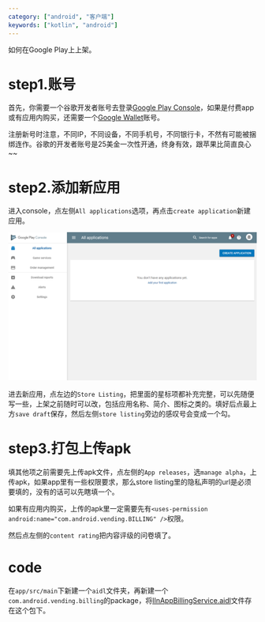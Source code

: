 ```yaml
---
category: ["android", "客户端"]
keywords: ["kotlin", "android"]
---
```


如何在Google Play上上架。 

<!-- more -->

# step1.账号

首先，你需要一个谷歌开发者账号去登录[Google Play Console](https://play.google.com/apps/publish)，如果是付费app或有应用内购买，还需要一个[Google Wallet](https://www.google.com/wallet/)账号。

注册新号时注意，不同IP，不同设备，不同手机号，不同银行卡，不然有可能被捆绑连作。谷歌的开发者账号是25美金一次性开通，终身有效，跟苹果比简直良心~~

# step2.添加新应用

进入console，点左侧`All applications`选项，再点击`create application`新建应用。

![](./1.png)

进去新应用，点左边的`Store Listing`，把里面的星标项都补充完整，可以先随便写一些，上架之前随时可以改，包括应用名称、简介、图标之类的。填好后点最上方`save draft`保存，然后左侧`store listing`旁边的感叹号会变成一个勾。

# step3.打包上传apk

填其他项之前需要先上传apk文件，点左侧的`App releases`，选`manage alpha`，上传apk，如果app里有一些权限要求，那么store listing里的隐私声明的url是必须要填的，没有的话可以先瞎填一个。

如果有应用内购买，上传的apk里一定需要先有`<uses-permission android:name="com.android.vending.BILLING" />`权限。

然后点左侧的`content rating`把内容评级的问卷填了。

# code

在`app/src/main`下新建一个`aidl`文件夹，再新建一个`com.android.vending.billing`的package，将[IInAppBillingService.aidl](https://raw.githubusercontent.com/googlesamples/android-play-billing/master/TrivialDrive/app/src/main/aidl/com/android/vending/billing/IInAppBillingService.aidl)文件存在这个包下。